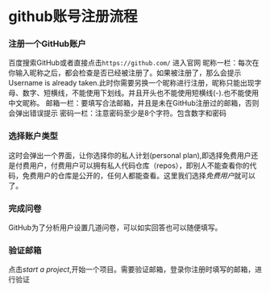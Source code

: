 # github账号注册流程

### 注册一个GitHub账户

百度搜索GitHub或者直接点击`https://github.com/` 进入官网
昵称一栏：每次在你输入昵称之后，都会检查是否已经被注册了。如果被注册了，那么会提示Username is already taken.此时你需要另换一个昵称进行注册，昵称只能出现字母、数字、短横线，不能使用下划线。并且开头也不能使用短横线(-).也不能使用中文昵称。
邮箱一栏：要填写合法邮箱，并且是未在GitHub注册过的邮箱，否则会弹出错误提示
密码一栏：注意密码至少是8个字符。包含数字和密码

### 选择账户类型

这时会弹出一个界面，让你选择你的私人计划(personal plan),即选择免费用户还是付费用户，付费用户可以拥有私人代码仓库（repos），即别人不能查看你的代码，免费用户的仓库是公开的，任何人都能查看。这里我们选择*免费用户*就可以了。

### 完成问卷

GitHub为了分析用户设置几道问卷，可以如实回答也可以随便填写。

### 验证邮箱

点击*start a project*,开始一个项目。需要验证邮箱，登录你注册时填写的邮箱，进行验证
